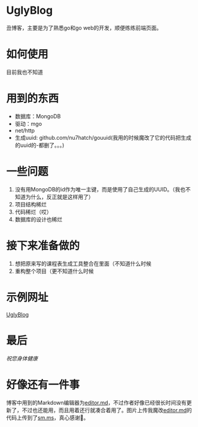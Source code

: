 # UglyBlog
丑博客，主要是为了熟悉go和go web的开发，顺便练练前端页面。

# 如何使用
目前我也不知道

# 用到的东西
- 数据库：MongoDB
- 驱动：mgo
- net/http
- 生成uuid: github.com/nu7hatch/gouuid(我用的时候魔改了它的代码把生成的uuid的-都删了。。。)

# 一些问题
1. 没有用MongoDB的id作为唯一主键，而是使用了自己生成的UUID。（我也不知道为什么，反正就是这样用了）
2. 项目结构稀烂
3. 代码稀烂（哎）
4. 数据库的设计也稀烂

# 接下来准备做的
1. 想把原来写的课程表生成工具整合在里面（不知道什么时候
2. 重构整个项目（更不知道什么时候

# 示例网址
[UglyBlog](https://noqaqs.cn)

# 最后
*祝您身体健康*




























# 好像还有一件事
博客中用到的Markdown编辑器为[editor.md](https://github.com/pandao/editor.md)，不过作者好像已经很长时间没有更新了，不过也还能用，而且用着还行就凑合着用了。图片上传我魔改[editor.md](https://github.com/pandao/editor.md)的代码上传到了[sm.ms](https://sm.ms/)，真心感谢🙏。
